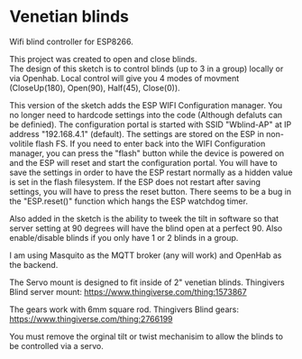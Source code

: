 # Venetian blinds
 Wifi blind controller for ESP8266.

  This project was created to open and close blinds.  
  The design of this sketch is to control blinds (up to 3 in a group) locally or via Openhab.
  Local control will give you 4 modes of movment (CloseUp(180), Open(90), Half(45), Close(0)).
  
  This version of the sketch adds the ESP WIFI Configuration manager.  You no longer need to hardcode 
  settings into the code (Although defaluts can be definied).
  The configuration portal is started with SSID "Wblind-AP" at IP address "192.168.4.1" (default). 
  The settings are stored on the ESP in non-volitile flash FS. 
  If you need to enter back into the WIFI Configuration manager, you can press the "flash" button while 
  the device is powered on and the ESP will reset and start the configuration portal. You will have to save
  the settings in order to have the ESP restart normally as a hidden value is set in the flash filesystem.
  If the ESP does not restart after saving settings, you will have to press the reset button. There seems 
  to be a bug in the "ESP.reset()" function which hangs the ESP watchdog timer.
  
  Also added in the sketch is the ability to tweek the tilt in software so that server setting at 90 
  degrees will have the blind open at a perfect 90.
  Also enable/disable blinds if you only have 1 or 2 blinds in a group.
  
  I am using Masquito as the MQTT broker (any will work) and OpenHab as the backend.

The Servo mount is designed to fit inside of 2" venetian blinds.
  Thingivers Blind server mount: https://www.thingiverse.com/thing:1573867

The gears work with 6mm square rod.
  Thingivers Blind gears: https://www.thingiverse.com/thing:2766199

You must remove the orginal tilt or twist mechanisim to allow the blinds to be controlled via a servo.
